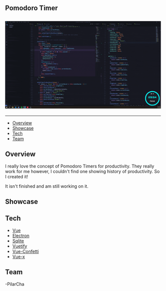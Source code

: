 ## Pomodoro Timer

## ![Pomodoro Timer Demo](public/gifs/mainintro.gif)

---

- [Overview](#overview)
- [Showcase](#showcase)
- [Tech](#tech)
- [Team](#core-team)

## Overview

I really love the concept of Pomodoro Timers for productivity. They really work for me however, I couldn't find one showing history of productivity. So I created it!

It isn't finished and am still working on it.

## Showcase

## Tech

- [Vue](https://github.com/vuejs)
- [Electron](https://github.com/electron/)
- [Sqlite](https://www.npmjs.com/package/sqlite)
- [Vuetify](https://github.com/vuetifyjs/vuetify)
- [Vue-Confetti](https://github.com/alexandermendes/vue-confetti)
- [Vue-x](https://github.com/vuejs/vuex)

## Team

-PilarCha

